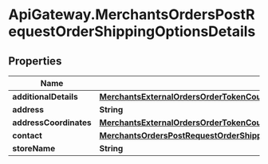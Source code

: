 # ApiGateway.MerchantsOrdersPostRequestOrderShippingOptionsDetails

## Properties

Name | Type | Description | Notes
------------ | ------------- | ------------- | -------------
**additionalDetails** | [**MerchantsExternalOrdersOrderTokenCouponsPost200ResponseOrderShippingOptionsDetailsAdditionalDetails**](MerchantsExternalOrdersOrderTokenCouponsPost200ResponseOrderShippingOptionsDetailsAdditionalDetails.md) |  | 
**address** | **String** |  | 
**addressCoordinates** | [**MerchantsExternalOrdersOrderTokenCouponsPost200ResponseOrderShippingOptionsDetailsAddressCoordinates**](MerchantsExternalOrdersOrderTokenCouponsPost200ResponseOrderShippingOptionsDetailsAddressCoordinates.md) |  | 
**contact** | [**MerchantsOrdersPostRequestOrderShippingOptionsDetailsContact**](MerchantsOrdersPostRequestOrderShippingOptionsDetailsContact.md) |  | 
**storeName** | **String** |  | 


